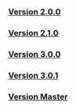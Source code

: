 ### [Version 2.0.0](http://laravel-piwik.robbrazier.com/api/2.0.1/index.html)

### [Version 2.1.0](http://laravel-piwik.robbrazier.com/api/2.1.3/index.html)

### [Version 3.0.0](http://laravel-piwik.robbrazier.com/api/3.0.0/index.html)

### [Version 3.0.1](http://laravel-piwik.robbrazier.com/api/3.0.1/index.html)

### [Version Master](http://laravel-piwik.robbrazier.com/api/master/index.html)
